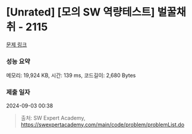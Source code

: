 # [Unrated] [모의 SW 역량테스트] 벌꿀채취 - 2115 

[문제 링크](https://swexpertacademy.com/main/code/problem/problemDetail.do?contestProbId=AV5V4A46AdIDFAWu) 

### 성능 요약

메모리: 19,924 KB, 시간: 139 ms, 코드길이: 2,680 Bytes

### 제출 일자

2024-09-03 00:38



> 출처: SW Expert Academy, https://swexpertacademy.com/main/code/problem/problemList.do